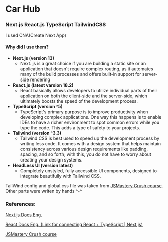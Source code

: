 # Car Hub

### Next.js React.js TypeScript TailwindCSS

I used CNA(Create Next App)

#### Why did I use them?

- **Next.js (version 13)**
  - Next. js is a great choice if you are building a static site or an application that doesn't require complex routing, as it automates many of the build processes and offers built-in support for server-side rendering
- **React.js (latest varsion 18.2)**
  - React basically allows developers to utilize individual parts of their application on both the client-side and the server-side, which ultimately boosts the speed of the development process.
- **TypeScript (version ^5)**
  - TypeScript's primary purpose is to improve productivity when developing complex applications. One way this happens is to enable IDEs to have a richer environment to spot common errors while you type the code. This adds a type of safety to your projects.
- **Tailwind (version ^3.3)**
  - Tailwind CSS is best used to speed up the development process by writing less code. It comes with a design system that helps maintain consistency across various design requirements like padding, spacing, and so forth; with this, you do not have to worry about creating your design systems.
- **HeadLess UI (version latest)**
  - Completely unstyled, fully accessible UI components, designed to integrate beautifully with Tailwind CSS.

TailWind config and global.css file was taken from [JSMastery Crush course](https://www.youtube.com/watch?v=pUNSHPyVryU). Other parts were writen by hands ^-^

### References:

[Next.js Docs Eng.](https://nextjs.org/docs)

[React Docs Eng. (Link for connecting React + TypeScript | Next.js)](https://react.dev/learn/typescript)

[JSMastery Crush course](https://www.youtube.com/watch?v=pUNSHPyVryU)
